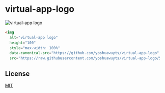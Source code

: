 # virtual-app-logo
<img
  alt="virtual-app logo"
  height="100"
  style="max-width: 100%"
  data-canonical-src="https://github.com/yoshuawuyts/virtual-app-logo"
  src="./512.png">

```html
<img
  alt="virtual-app logo"
  height="100"
  style="max-width: 100%"
  data-canonical-src="https://github.com/yoshuawuyts/virtual-app-logo"
  src="https://raw.githubusercontent.com/yoshuawuyts/virtual-app-logo/512.png">
```

## License
[MIT](https://tldrlegal.com/license/mit-license)
